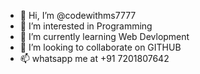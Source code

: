 - 👋 Hi, I’m @codewithms7777
- 👀 I’m interested in Programming
- 🌱 I’m currently learning Web Devlopment
- 💞️ I’m looking to collaborate on GITHUB
- 📫 whatsapp me at +91 7201807642

<!---
codewithms7777/codewithms7777 is a ✨ special ✨ repository because its `README.md` (this file) appears on your GitHub profile.
You can click the Preview link to take a look at your changes.
--->

